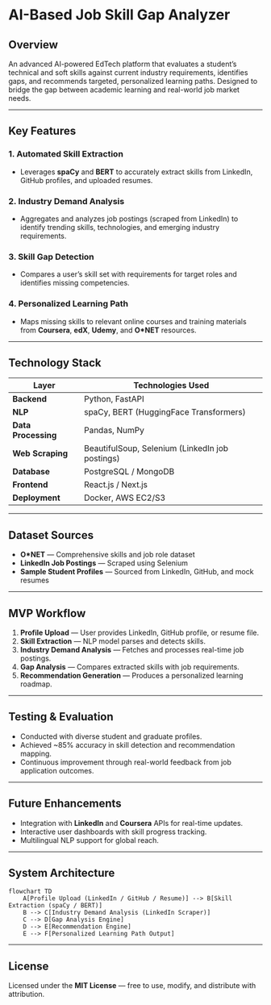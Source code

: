 # AI-Based Job Skill Gap Analyzer

## Overview
An advanced AI-powered EdTech platform that evaluates a student’s technical and soft skills against current industry requirements, identifies gaps, and recommends targeted, personalized learning paths. Designed to bridge the gap between academic learning and real-world job market needs.

---

## Key Features

### 1. Automated Skill Extraction
- Leverages **spaCy** and **BERT** to accurately extract skills from LinkedIn, GitHub profiles, and uploaded resumes.

### 2. Industry Demand Analysis
- Aggregates and analyzes job postings (scraped from LinkedIn) to identify trending skills, technologies, and emerging industry requirements.

### 3. Skill Gap Detection
- Compares a user’s skill set with requirements for target roles and identifies missing competencies.

### 4. Personalized Learning Path
- Maps missing skills to relevant online courses and training materials from **Coursera**, **edX**, **Udemy**, and **O*NET** resources.

---

## Technology Stack

| Layer           | Technologies Used |
|-----------------|-------------------|
| **Backend**     | Python, FastAPI |
| **NLP**         | spaCy, BERT (HuggingFace Transformers) |
| **Data Processing** | Pandas, NumPy |
| **Web Scraping** | BeautifulSoup, Selenium (LinkedIn job postings) |
| **Database**    | PostgreSQL / MongoDB |
| **Frontend**    | React.js / Next.js |
| **Deployment**  | Docker, AWS EC2/S3 |

---

## Dataset Sources
- **O*NET** — Comprehensive skills and job role dataset
- **LinkedIn Job Postings** — Scraped using Selenium
- **Sample Student Profiles** — Sourced from LinkedIn, GitHub, and mock resumes

---

## MVP Workflow

1. **Profile Upload** — User provides LinkedIn, GitHub profile, or resume file.  
2. **Skill Extraction** — NLP model parses and detects skills.  
3. **Industry Demand Analysis** — Fetches and processes real-time job postings.  
4. **Gap Analysis** — Compares extracted skills with job requirements.  
5. **Recommendation Generation** — Produces a personalized learning roadmap.  

---

## Testing & Evaluation
- Conducted with diverse student and graduate profiles.  
- Achieved ~85% accuracy in skill detection and recommendation mapping.  
- Continuous improvement through real-world feedback from job application outcomes.  

---

## Future Enhancements
- Integration with **LinkedIn** and **Coursera** APIs for real-time updates.  
- Interactive user dashboards with skill progress tracking.  
- Multilingual NLP support for global reach.  

---

## System Architecture

```mermaid
flowchart TD
    A[Profile Upload (LinkedIn / GitHub / Resume)] --> B[Skill Extraction (spaCy / BERT)]
    B --> C[Industry Demand Analysis (LinkedIn Scraper)]
    C --> D[Gap Analysis Engine]
    D --> E[Recommendation Engine]
    E --> F[Personalized Learning Path Output]
```

---

## License
Licensed under the **MIT License** — free to use, modify, and distribute with attribution.
